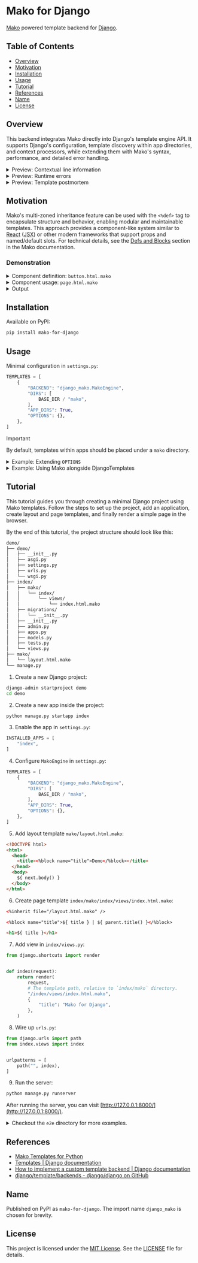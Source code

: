 # Mako for Django

[Mako](https://www.makotemplates.org/) powered template backend for
[Django](https://www.djangoproject.com/).

## Table of Contents

- [Overview](#overview)
- [Motivation](#motivation)
- [Installation](#installation)
- [Usage](#usage)
- [Tutorial](#tutorial)
- [References](#references)
- [Name](#name)
- [License](#license)

## Overview

This backend integrates Mako directly into Django's template engine API. It
supports Django's configuration, template discovery within app directories, and
context processors, while extending them with Mako's syntax, performance, and
detailed error handling.

<details>
  <summary>
    Preview: Contextual line information
  </summary>

  <picture>
    <img
      alt="TemplateSyntaxError preview"
      src="previews/template-syntax-error.png"
      width="100%"
      height="100%"
    />
  </picture>
</details>

<details>
  <summary>
    Preview: Runtime errors
  </summary>

  <picture>
    <img
      alt="Runtime error preview"
      src="previews/name-error.png"
      width="100%"
      height="100%"
    />
  </picture>
</details>

<details>
  <summary>
    Preview: Template postmortem
  </summary>

  <picture>
    <img
      alt="TemplateDoesNotExist preview"
      src="previews/template-does-not-exist.png"
      width="100%"
      height="100%"
    />
  </picture>
</details>

## Motivation

Mako's multi-zoned inheritance feature can be used with the `<%def>` tag to
encapsulate structure and behavior, enabling modular and maintainable
templates. This approach provides a component-like system similar to
[React](https://react.dev/)
([JSX](https://legacy.reactjs.org/docs/introducing-jsx.html)) or other modern
frameworks that support props and named/default slots. For technical details,
see the [Defs and Blocks](https://docs.makotemplates.org/en/latest/defs.html)
section in the Mako documentation.

### Demonstration

<details>
  <summary>
    Component definition: <code>button.html.mako</code>
  </summary>

  ```html
  <%def
    name="base_button(
      class_name=None,
      icon=None,
      label=None,
      round=False,
      rounded=False,
    )"
  >
    <button
      class="${ clsx([
        'button',
        ('button--round', round),
        ('button--rounded', rounded),
        class_name,
      ]) }"
    >
      % if icon:
        <span class="button__icon">
          ${ icon() }
        </span>
      % endif
      % if label:
        <span class="button__label">
          ${ label() }
        </span>
      % endif
    </button>
  </%def>

  <%def name="basic_button(class_name=None, rounded=False)">
    <%self:base_button
      class_name="${ ['button--basic', class_name] }"
      icon="${ getattr(caller, 'icon', None) }"
      label="${ getattr(caller, 'label', None) }"
      rounded="${ rounded }"
    />
  </%def>

  <%def name="icon_button(class_name=None, round=False)">
    <%self:base_button
      class_name="${ ['button--icon', class_name] }"
      icon="${ getattr(caller, 'body', None) }"
      round="${ round }"
    />
  </%def>
  ```

  > [!TIP]
  > The `clsx` function is imported from
  > <a href="https://github.com/ertgl/clsx-py" target="_blank">clsx-py</a>
  > project, to manage class names dynamically.
</details>

<details>
  <summary>
    Component usage: <code>page.html.mako</code>
  </summary>

  ```html
  <%namespace name="button" file="button.html.mako" />

  <%button:icon_button class_name="sample-button">
    ➖
  </%button:icon_button>

  <%button:icon_button class_name="sample-button" round="${ True }">
    ➕
  </%button:icon_button>

  <%button:basic_button class_name="sample-button">
    <%def name="icon()">✖️</%def>
    <%def name="label()">Cancel</%def>
  </%button:basic_button>

  <%button:basic_button class_name="sample-button" rounded="${ True }">
    <%def name="icon()">⚡</%def>
    <%def name="label()">Trigger</%def>
  </%button:basic_button>
  ```
</details>

<details>
  <summary>
    Output
  </summary>

  ```html
  <button class="button button--icon sample-button">
    <span class="button__icon">➖</span>
  </button>

  <button class="button button--round button--icon sample-button">
    <span class="button__icon">➕</span>
  </button>

  <button class="button button--basic sample-button">
    <span class="button__icon">✖️</span>
    <span class="button__label">Cancel</span>
  </button>

  <button class="button button--rounded button--basic sample-button">
    <span class="button__icon">⚡</span>
    <span class="button__label">Trigger</span>
  </button>
  ```
</details>

## Installation

Available on PyPI:

```sh
pip install mako-for-django
```

## Usage

Minimal configuration in `settings.py`:

```python
TEMPLATES = [
    {
        "BACKEND": "django_mako.MakoEngine",
        "DIRS": [
            BASE_DIR / "mako",
        ],
        "APP_DIRS": True,
        "OPTIONS": {},
    },
]
```

> [!IMPORTANT]
> By default, templates within apps should be placed under a `mako` directory.

<details>
  <summary>
    Example: Extending <code>OPTIONS</code>
  </summary>

  ```python
  MAKO_LOOKUP_OPTIONS = {
    "cache_enabled": True,
    # https://beaker.readthedocs.io/en/latest/
    "cache_impl": "beaker",
  }

  MAKO_TEMPLATE_OPTIONS = {
    "encoding_errors": "strict" if DEBUG else "htmlentityreplace",
  }

  TEMPLATES = [
      {
          "BACKEND": "django_mako.MakoEngine",
          "DIRS": [
              BASE_DIR / "mako",
          ],
          "APP_DIRS": True,
          "OPTIONS": {
              "lookup": {
                  **MAKO_LOOKUP_OPTIONS,
              },
              "template": {
                  **MAKO_TEMPLATE_OPTIONS,
              },
          },
      },
  ]
  ```
</details>

<details>
  <summary>
    Example: Using Mako alongside DjangoTemplates
  </summary>

  ```python
  SHARED_TEMPLATE_CONTEXT_PROCESSORS = [
      "django.template.context_processors.debug",
      "django.template.context_processors.request",
      "django.contrib.auth.context_processors.auth",
      "django.template.context_processors.tz",
      "django.template.context_processors.i18n",
      "django.contrib.messages.context_processors.messages",
      "django.template.context_processors.static",
      "django.template.context_processors.media",
  ]

  # Context processors to use with Mako backend only.
  MAKO_TEMPLATE_CONTEXT_PROCESSORS = [
      "django_mako.template.context_processors.url",
  ]

  TEMPLATES = [
      {
          "BACKEND": "django_mako.MakoEngine",
          "DIRS": [
              BASE_DIR / "mako",
          ],
          "APP_DIRS": True,
          "OPTIONS": {
              "context_processors": [
                  *SHARED_TEMPLATE_CONTEXT_PROCESSORS,
                  *MAKO_TEMPLATE_CONTEXT_PROCESSORS,
              ],
          },
      },
      {
          "BACKEND": "django.template.backends.django.DjangoTemplates",
          "DIRS": [
              BASE_DIR / "templates",
          ],
          "APP_DIRS": True,
          "OPTIONS": {
              "context_processors": [
                  *SHARED_TEMPLATE_CONTEXT_PROCESSORS,
              ],
          },
      },
  ]
  ```
</details>

## Tutorial

This tutorial guides you through creating a minimal Django project using Mako
templates. Follow the steps to set up the project, add an application, create
layout and page templates, and finally render a simple page in the browser.

By the end of this tutorial, the project structure should look like this:

```txt
demo/
├── demo/
│   ├── __init__.py
│   ├── asgi.py
│   ├── settings.py
│   ├── urls.py
│   └── wsgi.py
├── index/
│   ├── mako/
│   │   └── index/
│   │       └── views/
│   │           └── index.html.mako
│   ├── migrations/
│   │   └── __init__.py
│   ├── __init__.py
│   ├── admin.py
│   ├── apps.py
│   ├── models.py
│   ├── tests.py
│   └── views.py
├── mako/
│   └── layout.html.mako
└── manage.py
```

1. Create a new Django project:

```sh
django-admin startproject demo
cd demo
```

2. Create a new app inside the project:

```sh
python manage.py startapp index
```

3. Enable the app in `settings.py`:

```python
INSTALLED_APPS = [
    "index",
]
```

4. Configure `MakoEngine` in `settings.py`:

```python
TEMPLATES = [
    {
        "BACKEND": "django_mako.MakoEngine",
        "DIRS": [
            BASE_DIR / "mako",
        ],
        "APP_DIRS": True,
        "OPTIONS": {},
    },
]
```

5. Add layout template `mako/layout.html.mako`:

```html
<!DOCTYPE html>
<html>
  <head>
    <title><%block name="title">Demo</%block></title>
  </head>
  <body>
    ${ next.body() }
  </body>
</html>
```

6. Create page template `index/mako/index/views/index.html.mako`:

```html
<%inherit file="/layout.html.mako" />

<%block name="title">${ title } | ${ parent.title() }</%block>

<h1>${ title }</h1>
```

7. Add view in `index/views.py`:

```python
from django.shortcuts import render


def index(request):
    return render(
        request,
        # The template path, relative to `index/mako` directory.
        "/index/views/index.html.mako",
        {
            "title": "Mako for Django",
        },
    )
```

8. Wire up `urls.py`:

```python
from django.urls import path
from index.views import index


urlpatterns = [
    path("", index),
]
```

9. Run the server:

```sh
python manage.py runserver
```

After running the server, you can visit
[http://127.0.0.1:8000/](http://127.0.0.1:8000/).

<details>
  <summary>
    Checkout the <code>e2e</code> directory for more examples.
  </summary>

  ```sh
  git clone https://github.com/ertgl/mako-for-django.git
  cd mako-for-django/e2e
  make
  python manage.py runserver
  ```
</details>

## References

- [Mako Templates for Python](https://www.makotemplates.org/)
- [Templates | Django documentation](https://docs.djangoproject.com/en/5.2/topics/templates/)
- [How to implement a custom template backend | Django documentation](https://docs.djangoproject.com/en/5.2/howto/custom-template-backend/)
- [django/template/backends - django/django on GitHub](https://github.com/django/django/tree/550822bceea227b07445d1852c4376b663c09ea4/django/template/backends)

## Name

Published on PyPI as `mako-for-django`. The import name `django_mako` is chosen
for brevity.

## License

This project is licensed under the
[MIT License](https://opensource.org/license/mit).
See the [LICENSE](LICENSE) file for details.
